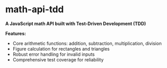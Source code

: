 # math-api-tdd

**A JavaScript math API built with Test-Driven Development (TDD)**

**Features:**

- Core arithmetic functions: addition, subtraction, multiplication, division
- Figure calculation for rectangles and triangles
- Robust error handling for invalid inputs
- Comprehensive test coverage for reliability
